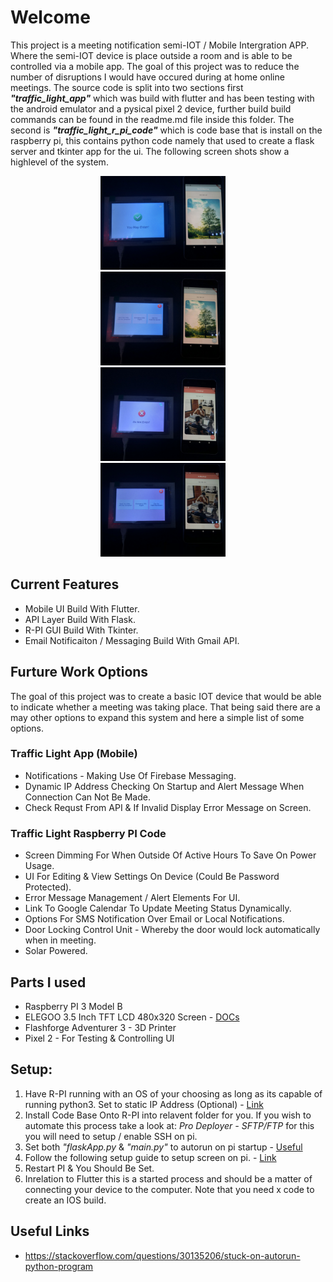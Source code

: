 # Welcome

This project is a meeting notification semi-IOT / Mobile Intergration APP. Where the semi-IOT device is place outside a room and is able to be
controlled via a mobile app. The goal of this project was to reduce the number of disruptions I would have occured during at home online meetings.
The source code is split into two sections first ***"traffic_light_app"*** which was build with flutter and has been testing with the android emulator and
a pysical pixel 2 device, further build build commands can be found in the readme.md file inside this folder.
The second is ***"traffic_light_r_pi_code"*** which is code base that is install on the raspberry pi, this contains python code namely that used to create a flask
server and tkinter app for the ui. The following screen shots show a highlevel of the system.

<p float="left" style="padding-left: 15vw">
  <img src="./ReadMe_Imgs/demo_image_1.jpg" width="200" />
  <img src="./ReadMe_Imgs/demo_image_2.jpg" width="200" /> 
  <br>
  <img src="./ReadMe_Imgs/demo_image_3.jpg" width="200" />
  <img src="./ReadMe_Imgs/demo_image_4.jpg" width="200" />
</p>

## Current Features

* Mobile UI Build With Flutter.
* API Layer Build With Flask.
* R-PI GUI Build With Tkinter.
* Email Notificaiton / Messaging Build With Gmail API.

## Furture Work Options

The goal of this project was to create a basic IOT device that would be able to indicate whether a meeting was taking place.
That being said there are a may other options to expand this system and here a simple list of some options.

### Traffic Light App (Mobile)

* Notifications - Making Use Of Firebase Messaging.
* Dynamic IP Address Checking On Startup and Alert Message When Connection Can Not Be Made.
* Check Requst From API & If Invalid Display Error Message on Screen.

### Traffic Light Raspberry PI Code

* Screen Dimming For When Outside Of Active Hours To Save On Power Usage.
* UI For Editing & View Settings On Device (Could Be Password Protected).
* Error Message Management / Alert Elements For UI.
* Link To Google Calendar To Update Meeting Status Dynamically.
* Options For SMS Notification Over Email or Local Notifications.
* Door Locking Control Unit - Whereby the door would lock automatically when in meeting.
* Solar Powered.

## Parts I used

* Raspberry PI 3 Model B
* ELEGOO 3.5 Inch TFT LCD 480x320 Screen - [DOCs](https://www.elegoo.com/en-gb/blogs/arduino-projects/elegoo-3-5-inch-touch-screen-for-raspberry-pi-manual)
* Flashforge Adventurer 3 - 3D Printer
* Pixel 2 - For Testing & Controlling UI

## Setup:

1. Have R-PI running with an OS of your choosing as long as its capable of running python3. Set to static IP Address (Optional) - [Link](https://www.tomshardware.com/how-to/static-ip-raspberry-pi)
2. Install Code Base Onto R-PI into relavent folder for you. If you wish to automate this process take a look at: *Pro Deployer - SFTP/FTP* for this you will need to setup / enable SSH on pi.
3. Set both *"flaskApp.py* & *"main.py"* to autorun on pi startup - [Useful](https://www.dexterindustries.com/howto/run-a-program-on-your-raspberry-pi-at-startup/#:~:text=txt%202%3E%261-,Method%202%3A%C2%A0.bashrc,-The%20second%20method)
4. Follow the following setup guide to setup screen on pi. - [Link](
https://trickiknow.com/raspberry-pi-3-complete-tutorial-2018-lets-get-started/#:~:text=Open%20terminal%20in%20Raspbian%20desktop%2C%20and%20type%20the%20following%20commands.)
4. Restart PI & You Should Be Set.
5. Inrelation to Flutter this is a started process and should be a matter of connecting your device to the computer. Note that you need x code to create an IOS build.

## Useful Links

* https://stackoverflow.com/questions/30135206/stuck-on-autorun-python-program
